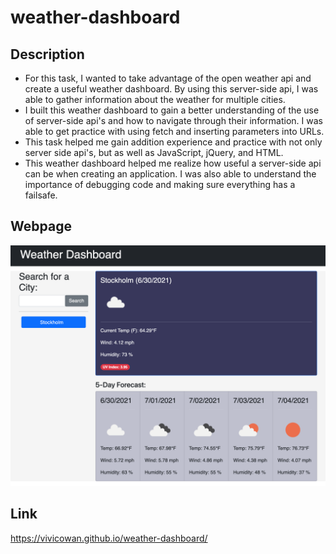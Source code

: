 # weather-dashboard

## Description
- For this task, I wanted to take advantage of the open weather api and create a useful weather dashboard. By using this server-side api, I was able to gather information about the weather for multiple cities. 
- I built this weather dashboard to gain a better understanding of the use of server-side api's and how to navigate through their information. I was able to get practice with using fetch and inserting parameters into URLs.
- This task helped me gain addition experience and practice with not only server side api's, but as well as JavaScript, jQuery, and HTML. 
- This weather dashboard helped me realize how useful a server-side api can be when creating an application. I was also able to understand the importance of debugging code and making sure everything has a failsafe.

## Webpage
![Screen Shot](./assets/screenshot-weather.png)

## Link
https://vivicowan.github.io/weather-dashboard/